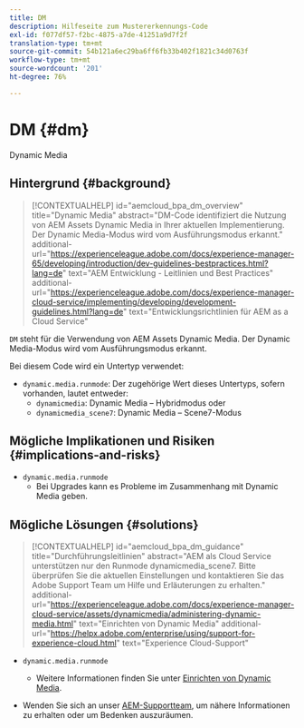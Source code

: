 ```yaml
---
title: DM
description: Hilfeseite zum Mustererkennungs-Code
exl-id: f077df57-f2bc-4875-a7de-41251a9d7f2f
translation-type: tm+mt
source-git-commit: 54b121a6ec29ba6ff6fb33b402f1821c34d0763f
workflow-type: tm+mt
source-wordcount: '201'
ht-degree: 76%

---
```


# DM {#dm}

Dynamic Media

## Hintergrund {#background}

>[!CONTEXTUALHELP]
>id="aemcloud_bpa_dm_overview"
>title="Dynamic Media"
>abstract="DM-Code identifiziert die Nutzung von AEM Assets Dynamic Media in Ihrer aktuellen Implementierung. Der Dynamic Media-Modus wird vom Ausführungsmodus erkannt."
>additional-url="https://experienceleague.adobe.com/docs/experience-manager-65/developing/introduction/dev-guidelines-bestpractices.html?lang=de" text="AEM Entwicklung - Leitlinien und Best Practices"
>additional-url="https://experienceleague.adobe.com/docs/experience-manager-cloud-service/implementing/developing/development-guidelines.html?lang=de" text="Entwicklungsrichtlinien für AEM as a Cloud Service"

`DM` steht für die Verwendung von AEM Assets Dynamic Media. Der Dynamic Media-Modus wird vom Ausführungsmodus erkannt.

Bei diesem Code wird ein Untertyp verwendet:

* `dynamic.media.runmode`: Der zugehörige Wert dieses Untertyps, sofern vorhanden, lautet entweder:
   * `dynamicmedia`: Dynamic Media – Hybridmodus oder
   * `dynamicmedia_scene7`: Dynamic Media – Scene7-Modus

## Mögliche Implikationen und Risiken {#implications-and-risks}

* `dynamic.media.runmode`
   * Bei Upgrades kann es Probleme im Zusammenhang mit Dynamic Media geben.

## Mögliche Lösungen {#solutions}

>[!CONTEXTUALHELP]
>id="aemcloud_bpa_dm_guidance"
>title="Durchführungsleitlinien"
>abstract="AEM als Cloud Service unterstützen nur den Runmode dynamicmedia_scene7. Bitte überprüfen Sie die aktuellen Einstellungen und kontaktieren Sie das Adobe Support Team um Hilfe und Erläuterungen zu erhalten."
>additional-url="https://experienceleague.adobe.com/docs/experience-manager-cloud-service/assets/dynamicmedia/administering-dynamic-media.html" text="Einrichten von Dynamic Media"
>additional-url="https://helpx.adobe.com/enterprise/using/support-for-experience-cloud.html" text="Experience Cloud-Support"


* `dynamic.media.runmode`
   * Weitere Informationen finden Sie unter [Einrichten von Dynamic Media](https://experienceleague.adobe.com/docs/experience-manager-cloud-service/assets/dynamicmedia/administering-dynamic-media.html?lang=de).

* Wenden Sie sich an unser [AEM-Supportteam](https://helpx.adobe.com/de/enterprise/using/support-for-experience-cloud.html), um nähere Informationen zu erhalten oder um Bedenken auszuräumen.
